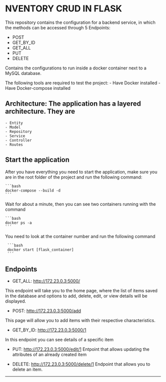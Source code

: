 # **NVENTORY CRUD IN FLASK**

This repository contains the configuration for a backend service, in which the methods can be accessed through 5 Endpoints:

- POST
- GET_BY_ID
- GET_ALL
- PUT
- DELETE

Contains the configurations to run inside a docker container next to a MySQL database.

The following tools are required to test the project:
    - Have Docker installed
    - Have Docker-compose installed

## Architecture: The application has a layered architecture. They are

    - Entity
    - Model
    - Repository
    - Service
    - Controller
    - Routes

## Start the application

After you have everything you need to start the application, make sure you are in the root folder of the project and run the following command:

    ```bash
    docker-compose --build -d
    ```

Wait for about a minute, then you can see two containers running with the command

    ```bash
    docker ps -a
    ```
You need to look at the container number and run the following command

     ```bash
     docker start [flask_container]
     ```

## Endpoints

- GET_ALL: <http://172.23.0.3:5000/>

This endpoint will take you to the home page, where the list of items saved in the database and options to add, delete, edit, or view details will be displayed.

- POST: <http://172.23.0.3:5000/add>

This page will allow you to add items with their respective characteristics.

- GET_BY_ID: <http://172.23.0.3:5000/1>

In this endpoint you can see details of a specific item

- PUT: <http://172.23.0.3:5000/edit/1>
Entpoint that allows updating the attributes of an already created item

- DELETE: <http://172.23.0.3:5000/delete/1>
Endpoint that allows you to delete an item.

---
